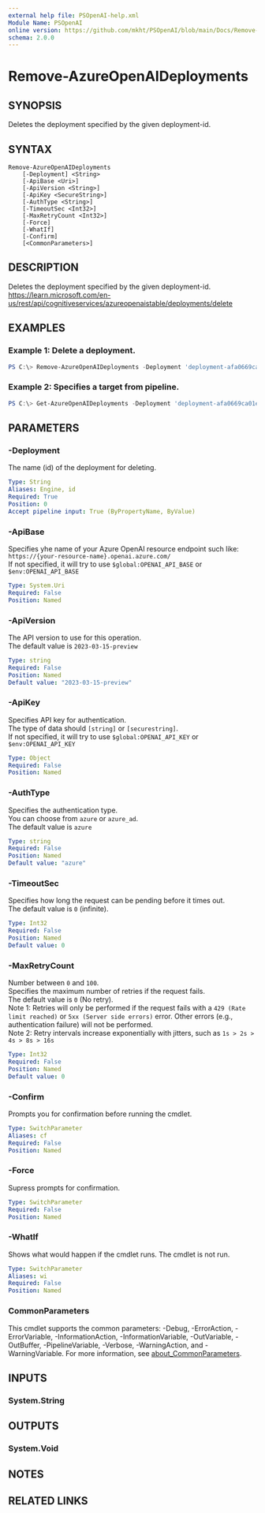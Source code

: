 ```yaml
---
external help file: PSOpenAI-help.xml
Module Name: PSOpenAI
online version: https://github.com/mkht/PSOpenAI/blob/main/Docs/Remove-AzureOpenAIDeployments.md
schema: 2.0.0
---
```


# Remove-AzureOpenAIDeployments

## SYNOPSIS
Deletes the deployment specified by the given deployment-id.

## SYNTAX

```
Remove-AzureOpenAIDeployments
    [-Deployment] <String>
    [-ApiBase <Uri>]
    [-ApiVersion <String>]
    [-ApiKey <SecureString>]
    [-AuthType <String>]
    [-TimeoutSec <Int32>]
    [-MaxRetryCount <Int32>]
    [-Force]
    [-WhatIf]
    [-Confirm]
    [<CommonParameters>]
```

## DESCRIPTION
Deletes the deployment specified by the given deployment-id.  
https://learn.microsoft.com/en-us/rest/api/cognitiveservices/azureopenaistable/deployments/delete

## EXAMPLES

### Example 1: Delete a deployment.
```powershell
PS C:\> Remove-AzureOpenAIDeployments -Deployment 'deployment-afa0669ca01e4693ae3a93baf40f26d6'
```

### Example 2: Specifies a target from pipeline.
```powershell
PS C:\> Get-AzureOpenAIDeployments -Deployment 'deployment-afa0669ca01e4693ae3a93baf40f26d6' | Remove-AzureOpenAIDeployments -Force
```

## PARAMETERS

### -Deployment
The name (id) of the deployment for deleting.

```yaml
Type: String
Aliases: Engine, id
Required: True
Position: 0
Accept pipeline input: True (ByPropertyName, ByValue)
```

### -ApiBase
Specifies yhe name of your Azure OpenAI resource endpoint such like: 
`https://{your-resource-name}.openai.azure.com/`  
If not specified, it will try to use `$global:OPENAI_API_BASE` or `$env:OPENAI_API_BASE`

```yaml
Type: System.Uri
Required: False
Position: Named
```

### -ApiVersion
The API version to use for this operation.  
The default value is `2023-03-15-preview`

```yaml
Type: string
Required: False
Position: Named
Default value: "2023-03-15-preview"
```

### -ApiKey
Specifies API key for authentication.  
The type of data should `[string]` or `[securestring]`.  
If not specified, it will try to use `$global:OPENAI_API_KEY` or `$env:OPENAI_API_KEY`

```yaml
Type: Object
Required: False
Position: Named
```

### -AuthType
Specifies the authentication type.  
You can choose from `azure` or `azure_ad`.  
The default value is `azure`

```yaml
Type: string
Required: False
Position: Named
Default value: "azure"
```

### -TimeoutSec
Specifies how long the request can be pending before it times out.  
The default value is `0` (infinite).

```yaml
Type: Int32
Required: False
Position: Named
Default value: 0
```

### -MaxRetryCount
Number between `0` and `100`.  
Specifies the maximum number of retries if the request fails.  
The default value is `0` (No retry).  
Note 1: Retries will only be performed if the request fails with a `429 (Rate limit reached)` or `5xx (Server side errors)` error. Other errors (e.g., authentication failure) will not be performed.  
Note 2: Retry intervals increase exponentially with jitters, such as `1s > 2s > 4s > 8s > 16s`

```yaml
Type: Int32
Required: False
Position: Named
Default value: 0
```

### -Confirm
Prompts you for confirmation before running the cmdlet.

```yaml
Type: SwitchParameter
Aliases: cf
Required: False
Position: Named
```

### -Force
Supress prompts for confirmation.

```yaml
Type: SwitchParameter
Required: False
Position: Named
```

### -WhatIf
Shows what would happen if the cmdlet runs.
The cmdlet is not run.

```yaml
Type: SwitchParameter
Aliases: wi
Required: False
Position: Named
```

### CommonParameters
This cmdlet supports the common parameters: -Debug, -ErrorAction, -ErrorVariable, -InformationAction, -InformationVariable, -OutVariable, -OutBuffer, -PipelineVariable, -Verbose, -WarningAction, and -WarningVariable. For more information, see [about_CommonParameters](http://go.microsoft.com/fwlink/?LinkID=113216).

## INPUTS

### System.String

## OUTPUTS

### System.Void

## NOTES

## RELATED LINKS
